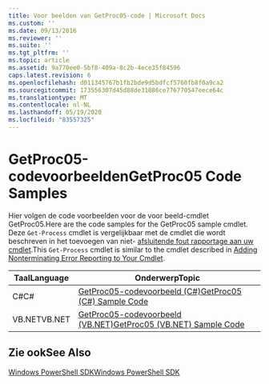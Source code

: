 ```yaml
---
title: Voor beelden van GetProc05-code | Microsoft Docs
ms.custom: ''
ms.date: 09/13/2016
ms.reviewer: ''
ms.suite: ''
ms.tgt_pltfrm: ''
ms.topic: article
ms.assetid: 9a770ee0-5bf8-409a-8c2b-4ece35f84596
caps.latest.revision: 6
ms.openlocfilehash: d011345767b1fb2bde9d5bdfcf5760fb8f0a9ca2
ms.sourcegitcommit: 173556307d45d88de31086ce776770547eece64c
ms.translationtype: MT
ms.contentlocale: nl-NL
ms.lasthandoff: 05/19/2020
ms.locfileid: "83557325"
---
```

# <a name="getproc05-code-samples"></a><span data-ttu-id="1e498-102">GetProc05-codevoorbeelden</span><span class="sxs-lookup"><span data-stu-id="1e498-102">GetProc05 Code Samples</span></span>

<span data-ttu-id="1e498-103">Hier volgen de code voorbeelden voor de voor beeld-cmdlet GetProc05.</span><span class="sxs-lookup"><span data-stu-id="1e498-103">Here are the code samples for the GetProc05 sample cmdlet.</span></span> <span data-ttu-id="1e498-104">Deze `Get-Process` cmdlet is vergelijkbaar met de cmdlet die wordt beschreven in het toevoegen van niet- [afsluitende fout rapportage aan uw cmdlet](../cmdlet/adding-non-terminating-error-reporting-to-your-cmdlet.md).</span><span class="sxs-lookup"><span data-stu-id="1e498-104">This `Get-Process` cmdlet is similar to the cmdlet described in [Adding Nonterminating Error Reporting to Your Cmdlet](../cmdlet/adding-non-terminating-error-reporting-to-your-cmdlet.md).</span></span>

|<span data-ttu-id="1e498-105">Taal</span><span class="sxs-lookup"><span data-stu-id="1e498-105">Language</span></span>|<span data-ttu-id="1e498-106">Onderwerp</span><span class="sxs-lookup"><span data-stu-id="1e498-106">Topic</span></span>|
|--------------|-----------|
|<span data-ttu-id="1e498-107">C#</span><span class="sxs-lookup"><span data-stu-id="1e498-107">C#</span></span>|[<span data-ttu-id="1e498-108">GetProc05-codevoorbeeld (C#)</span><span class="sxs-lookup"><span data-stu-id="1e498-108">GetProc05 (C#) Sample Code</span></span>](./getproc05-csharp-sample-code.md)|
|<span data-ttu-id="1e498-109">VB.NET</span><span class="sxs-lookup"><span data-stu-id="1e498-109">VB.NET</span></span>|[<span data-ttu-id="1e498-110">GetProc05-codevoorbeeld (VB.NET)</span><span class="sxs-lookup"><span data-stu-id="1e498-110">GetProc05 (VB.NET) Sample Code</span></span>](./getproc05-vb-net-sample-code.md)|

## <a name="see-also"></a><span data-ttu-id="1e498-111">Zie ook</span><span class="sxs-lookup"><span data-stu-id="1e498-111">See Also</span></span>

[<span data-ttu-id="1e498-112">Windows PowerShell SDK</span><span class="sxs-lookup"><span data-stu-id="1e498-112">Windows PowerShell SDK</span></span>](../windows-powershell-reference.md)
